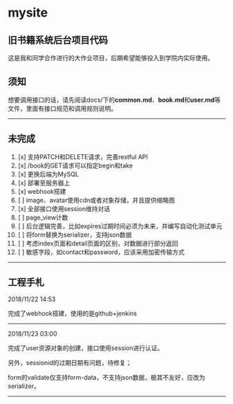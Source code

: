 ﻿# mysite
## 旧书籍系统后台项目代码
这是我和同学合作进行的大作业项目，后期希望能够投入到学院内实际使用。

## 须知
想要调用接口的话，请先阅读docs/下的**common.md**、**book.md**和**user.md**等文件，里面有接口规范和调用规则说明。

---

## 未完成
1. [x] 支持PATCH和DELETE请求，完善restful API
2. [x] /book的GET请求可以指定begin和take
3. [x] 更换后端为MySQL
4. [x] 部署至服务器上
5. [x] webhook搭建
6. [ ] image、avatar使用cdn或者对象存储，并且提供缩略图
7. [x] 全部接口使用session维持对话
8. [ ] page_view计数
9. [ ] 后台逻辑完善，比如expires过期时间必须为未来，并编写自动化测试单元
10. [ ] 将form替换为serializer，支持json数据
11. [ ] 考虑index页面和detail页面的区别，对数据进行部分返回
12. [ ] 敏感字段，如contact和password，应该采用加密传输方式

---

## 工程手札
2018/11/22 14:53

完成了webhook搭建，使用的是github+jenkins

---

2018/11/23 03:00

完成了user资源对象的创建，接口使用session进行认证。

另外，sessionid的过期日期有问题，待修复；

form的validate仅支持form-data，不支持json数据，极其不友好，应改为serializer。

---


